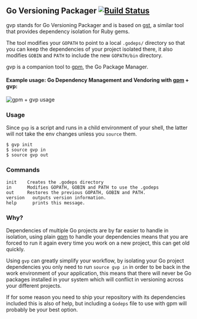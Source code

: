 ## Go Versioning Packager [![Build Status](https://travis-ci.org/pote/gvp.png?branch=master)](https://travis-ci.org/pote/gvp)

gvp stands for Go Versioning Packager and is based on [gst](http://github.com/tonchis/gst), a similar tool that provides dependency isolation for Ruby gems.

The tool modifies your `GOPATH` to point to a local `.godeps/` directory so that you can keep the dependencies of your project isolated there, it also modifies `GOBIN` and `PATH` to include the new `GOPATH/bin` directory.

gvp is a companion tool to [gpm](http://github.com/pote/gpm), the Go Package Manager.

#### Example usage: Go Dependency Management and Vendoring with [gpm](https://github.com/pote/gpm) + gvp:

![gpm + gvp usage](./usage.gif)


### Usage

Since `gvp` is a script and runs in a child environment of your shell, the latter will not take the env changes unless you `source` them.

```shell
$ gvp init
$ source gvp in
$ source gvp out
```

### Commands

```shell
init    Creates the .godeps directory
in      Modifies GOPATH, GOBIN and PATH to use the .godeps
out     Restores the previous GOPATH, GOBIN and PATH.
version   outputs version information.
help      prints this message.
```

### Why?

Dependencies of multiple Go projects are by far easier to handle in isolation, using plain [gpm](http://github.com/pote/gpm)
to handle your dependencies means that you are forced to run it again every time you work on a new project, this can get old
quickly.

Using `gvp` can greatly simplify your workflow, by isolating your Go project dependencies you only need to run `source gvp in`
in order to be back in the work environment of your application, this means that there will never be Go packages installed in
your system which will conflict in versioning across your different projects.

If for some reason you need to ship your repository with its dependencies included this is also of help, but including a
`Godeps` file to use with gpm will probably be your best option.
